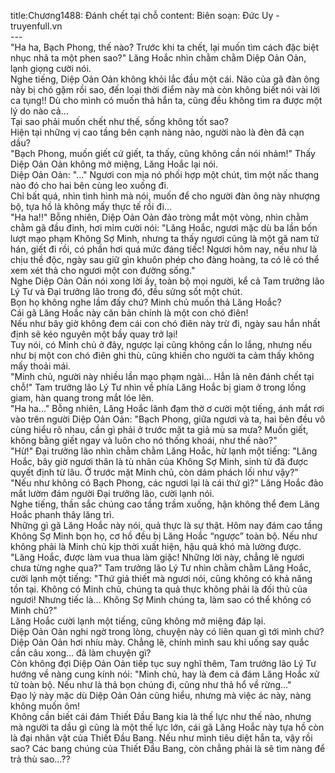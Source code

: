 title:Chương1488: Đánh chết tại chỗ
content:
Biên soạn: Đức Uy - truyenfull.vn<br>---<br>"Ha ha, Bạch Phong, thế nào? Trước khi ta chết, lại muốn tìm cách đặc biệt nhục nhã ta một phen sao?" Lăng Hoắc nhìn chằm chằm Diệp Oản Oản, lạnh giọng cười nói.<br>Nghe tiếng, Diệp Oản Oản không khỏi lắc đầu một cái. Não của gã đàn ông này bị chó gặm rồi sao, đến loại thời điểm này mà còn không biết nói vài lời ca tụng!! Dù cho mình có muốn thả hắn ta, cũng đều không tìm ra được một lý do nào cả…<br>Tại sao phải muốn chết như thế, sống không tốt sao?<br>Hiện tại những vị cao tầng bên cạnh nàng nào, người nào là đèn đã cạn dầu?<br>"Bạch Phong, muốn giết cứ giết, ta thấy, cũng không cần nói nhảm!" Thấy Diệp Oản Oản không mở miệng, Lăng Hoắc lại nói.<br>Diệp Oản Oản: "..." Ngươi con mịa nó phối hợp một chút, tìm một nấc thang nào đó cho hai bên cùng leo xuống đi.<br>Chỉ bất quá, nhìn tình hình mà nói, muốn để cho người đàn ông này nhượng bộ, tựa hồ là không mấy thực tế rồi đi…<br>"Ha ha!!" Bỗng nhiên, Diệp Oản Oản đảo tròng mắt một vòng, nhìn chằm chằm gã đầu đinh, hơi mỉm cười nói: "Lăng Hoắc, ngươi mặc dù ba lần bốn lượt mạo phạm Không Sợ Minh, nhưng ta thấy ngươi cũng là một gã nam tử hán, giết đi rồi, có phần hơi quá mức đáng tiếc! Ngươi hôm nay, nếu như là chịu thề độc, ngày sau giữ gìn khuôn phép cho đàng hoàng, ta có lẽ có thể xem xét thả cho ngươi một con đường sống."<br>Nghe Diệp Oản Oản nói xong lời ấy, toàn bộ mọi người, kể cả Tam trưởng lão Lý Tư và Đại trưởng lão trong đó, đều sửng sốt một chút.<br>Bọn họ không nghe lầm đấy chứ? Minh chủ muốn thả Lăng Hoắc?<br>Cái gã Lăng Hoắc này căn bản chính là một con chó điên!<br>Nếu như bây giờ không đem cái con chó điên này trừ đi, ngày sau hắn nhất định sẽ kéo nguyên một bầy quay trở lại!<br>Tuy nói, có Minh chủ ở đây, ngược lại cũng không cần lo lắng, nhưng nếu như bị một con chó điên ghi thù, cũng khiến cho người ta cảm thấy không mấy thoải mái.<br>"Minh chủ, người này nhiều lần mạo phạm ngài... Hẳn là nên đánh chết tại chỗ!" Tam trưởng lão Lý Tư nhìn về phía Lăng Hoắc bị giam ở trong lồng giam, hàn quang trong mắt lóe lên.<br>"Ha ha..." Bỗng nhiên, Lăng Hoắc lãnh đạm thờ ơ cười một tiếng, ánh mắt rơi vào trên người Diệp Oản Oản: "Bạch Phong, giữa ngươi và ta, hai bên đều vô cùng hiểu rõ nhau, cần gì phải ở trước mặt ta giả mù sa mưa? Muốn giết, không bằng giết ngay và luôn cho nó thống khoái, như thế nào?"<br>"Hừ!" Đại trưởng lão nhìn chằm chằm Lăng Hoắc, hừ lạnh một tiếng: "Lăng Hoắc, bây giờ ngươi thân là tù nhân của Không Sợ Minh, sinh tử đã được quyết định từ lâu. Ở trước mặt Minh chủ, còn dám phách lối như vậy?"<br>"Nếu như không có Bạch Phong, các ngươi lại là cái thứ gì?" Lăng Hoắc đảo mắt lườm đám người Đại trưởng lão, cười lạnh nói.<br>Nghe tiếng, thần sắc chúng cao tầng trầm xuống, hận không thể đem Lăng Hoắc phanh thây lăng trì.<br>Những gì gã Lăng Hoắc này nói, quả thực là sự thật. Hôm nay đám cao tầng Không Sợ Minh bọn họ, cơ hồ đều bị Lăng Hoắc “ngược” toàn bộ. Nếu như không phải là Minh chủ kịp thời xuất hiện, hậu quả khó mà lường được.<br>"Lăng Hoắc, được làm vua thua làm giặc! Những lời này, chẳng lẽ ngươi chưa từng nghe qua?" Tam trưởng lão Lý Tư nhìn chằm chằm Lăng Hoắc, cười lạnh một tiếng: "Thứ giả thiết mà ngươi nói, cũng không có khả năng tồn tại. Không có Minh chủ, chúng ta quả thực không phải là đối thủ của ngươi! Nhưng tiếc là... Không Sợ Minh chúng ta, làm sao có thể không có Minh chủ?"<br>Lăng Hoắc cười lạnh một tiếng, cũng không mở miệng đáp lại.<br>Diệp Oản Oản nghi ngờ trong lòng, chuyện này có liên quan gì tới mình chứ?<br>Diệp Oản Oản hơi nhíu mày. Chẳng lẽ, chính mình sau khi uống say quắc cần câu xong... đã làm chuyện gì?<br>Còn không đợi Diệp Oản Oản tiếp tục suy nghĩ thêm, Tam trưởng lão Lý Tư hướng về nàng cung kính nói: "Minh chủ, hay là đem cả đám Lăng Hoắc xử tử toàn bộ. Nếu như là thả bọn chúng đi, cũng như thả hổ về rừng..."<br>Đạo lý này mặc dù Diệp Oản Oản cũng hiểu, nhưng mà việc ác này, nàng không muốn ôm!<br>Không cần biết cái đám Thiết Đầu Bang kia là thế lực như thế nào, nhưng mà người ta dầu gì cũng là một thế lực lớn, cái gã Lăng Hoắc này tựa hồ còn là đại nhân vật của Thiết Đầu Bang. Nếu như mình tiêu diệt hắn ta, vậy rồi sao? Các bang chúng của Thiết Đầu Bang, còn chẳng phải là sẽ tìm nàng để trả thù sao…??